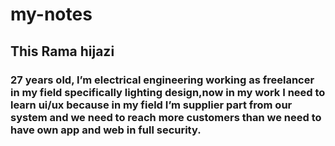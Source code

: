 # my-notes
## This Rama hijazi

### **27** years old, I’m electrical engineering working as freelancer in my field specifically lighting design,now in my work I need to learn ui/ux because in my field I’m supplier part from our system and we need to reach more customers than we need to have own app and web in full security.
